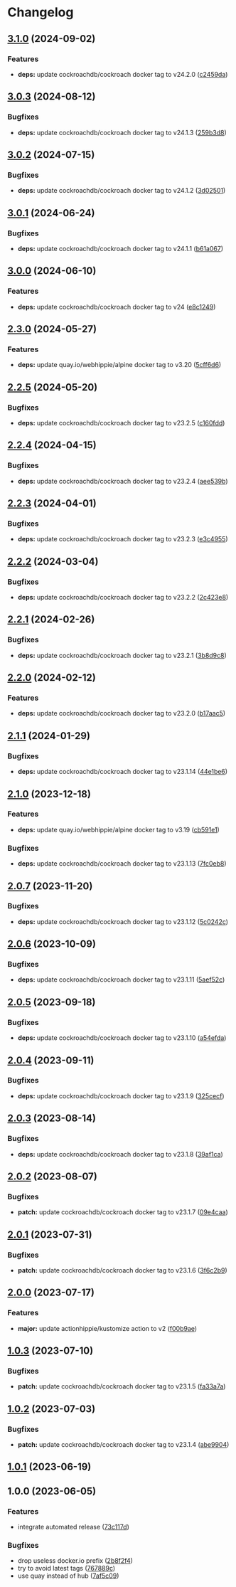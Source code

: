 # Changelog

## [3.1.0](https://github.com/kustomhippie/cockroach/compare/v3.0.3...v3.1.0) (2024-09-02)


### Features

* **deps:** update cockroachdb/cockroach docker tag to v24.2.0 ([c2459da](https://github.com/kustomhippie/cockroach/commit/c2459dab22d986cae36d35ba887f7f73c40f64ff))

## [3.0.3](https://github.com/kustomhippie/cockroach/compare/v3.0.2...v3.0.3) (2024-08-12)


### Bugfixes

* **deps:** update cockroachdb/cockroach docker tag to v24.1.3 ([259b3d8](https://github.com/kustomhippie/cockroach/commit/259b3d84e2ee5227f153b6d43a5eb54a0f767ddf))

## [3.0.2](https://github.com/kustomhippie/cockroach/compare/v3.0.1...v3.0.2) (2024-07-15)


### Bugfixes

* **deps:** update cockroachdb/cockroach docker tag to v24.1.2 ([3d02501](https://github.com/kustomhippie/cockroach/commit/3d0250114a28ef58b86e51cef5ebb5665895d3cf))

## [3.0.1](https://github.com/kustomhippie/cockroach/compare/v3.0.0...v3.0.1) (2024-06-24)


### Bugfixes

* **deps:** update cockroachdb/cockroach docker tag to v24.1.1 ([b61a067](https://github.com/kustomhippie/cockroach/commit/b61a067a6d40d467c7d4ce81d8952253bcec1d43))

## [3.0.0](https://github.com/kustomhippie/cockroach/compare/v2.3.0...v3.0.0) (2024-06-10)


### Features

* **deps:** update cockroachdb/cockroach docker tag to v24 ([e8c1249](https://github.com/kustomhippie/cockroach/commit/e8c1249a83ba99db90d1af80b97d24fdd4de29ff))

## [2.3.0](https://github.com/kustomhippie/cockroach/compare/v2.2.5...v2.3.0) (2024-05-27)


### Features

* **deps:** update quay.io/webhippie/alpine docker tag to v3.20 ([5cff6d6](https://github.com/kustomhippie/cockroach/commit/5cff6d65d46adf3a97543da72ccf7c9c7cafeb72))

## [2.2.5](https://github.com/kustomhippie/cockroach/compare/v2.2.4...v2.2.5) (2024-05-20)


### Bugfixes

* **deps:** update cockroachdb/cockroach docker tag to v23.2.5 ([c160fdd](https://github.com/kustomhippie/cockroach/commit/c160fdda425fb441565b4edeb30ce1107f2557bb))

## [2.2.4](https://github.com/kustomhippie/cockroach/compare/v2.2.3...v2.2.4) (2024-04-15)


### Bugfixes

* **deps:** update cockroachdb/cockroach docker tag to v23.2.4 ([aee539b](https://github.com/kustomhippie/cockroach/commit/aee539bb938fd15491aed92176448b3a261ac431))

## [2.2.3](https://github.com/kustomhippie/cockroach/compare/v2.2.2...v2.2.3) (2024-04-01)


### Bugfixes

* **deps:** update cockroachdb/cockroach docker tag to v23.2.3 ([e3c4955](https://github.com/kustomhippie/cockroach/commit/e3c495513fb9bd6297f57e74ae54c7a35465d1c3))

## [2.2.2](https://github.com/kustomhippie/cockroach/compare/v2.2.1...v2.2.2) (2024-03-04)


### Bugfixes

* **deps:** update cockroachdb/cockroach docker tag to v23.2.2 ([2c423e8](https://github.com/kustomhippie/cockroach/commit/2c423e8c4d8a5532e7ec29ca73b81782cf67a8a4))

## [2.2.1](https://github.com/kustomhippie/cockroach/compare/v2.2.0...v2.2.1) (2024-02-26)


### Bugfixes

* **deps:** update cockroachdb/cockroach docker tag to v23.2.1 ([3b8d9c8](https://github.com/kustomhippie/cockroach/commit/3b8d9c8a142e702aef55bfda273fc1c736a62173))

## [2.2.0](https://github.com/kustomhippie/cockroach/compare/v2.1.1...v2.2.0) (2024-02-12)


### Features

* **deps:** update cockroachdb/cockroach docker tag to v23.2.0 ([b17aac5](https://github.com/kustomhippie/cockroach/commit/b17aac5074bb72675a1616a0a74eaf5ea80827cf))

## [2.1.1](https://github.com/kustomhippie/cockroach/compare/v2.1.0...v2.1.1) (2024-01-29)


### Bugfixes

* **deps:** update cockroachdb/cockroach docker tag to v23.1.14 ([44e1be6](https://github.com/kustomhippie/cockroach/commit/44e1be6d5dc015cb2f4e489c08ccd0805721e621))

## [2.1.0](https://github.com/kustomhippie/cockroach/compare/v2.0.7...v2.1.0) (2023-12-18)


### Features

* **deps:** update quay.io/webhippie/alpine docker tag to v3.19 ([cb591e1](https://github.com/kustomhippie/cockroach/commit/cb591e162a2a4c39c515b23f5a902f6e578a8bb0))


### Bugfixes

* **deps:** update cockroachdb/cockroach docker tag to v23.1.13 ([7fc0eb8](https://github.com/kustomhippie/cockroach/commit/7fc0eb8a724f85a2ea50316f8eca0e4ba48ee2a5))

## [2.0.7](https://github.com/kustomhippie/cockroach/compare/v2.0.6...v2.0.7) (2023-11-20)


### Bugfixes

* **deps:** update cockroachdb/cockroach docker tag to v23.1.12 ([5c0242c](https://github.com/kustomhippie/cockroach/commit/5c0242c6a3caac0d73512272f06f6cd185a0812b))

## [2.0.6](https://github.com/kustomhippie/cockroach/compare/v2.0.5...v2.0.6) (2023-10-09)


### Bugfixes

* **deps:** update cockroachdb/cockroach docker tag to v23.1.11 ([5aef52c](https://github.com/kustomhippie/cockroach/commit/5aef52c9cd5f57599dda049958d6c958b5d8ef26))

## [2.0.5](https://github.com/kustomhippie/cockroach/compare/v2.0.4...v2.0.5) (2023-09-18)


### Bugfixes

* **deps:** update cockroachdb/cockroach docker tag to v23.1.10 ([a54efda](https://github.com/kustomhippie/cockroach/commit/a54efdadb6441ed57744caf042ad90ac72acecb8))

## [2.0.4](https://github.com/kustomhippie/cockroach/compare/v2.0.3...v2.0.4) (2023-09-11)


### Bugfixes

* **deps:** update cockroachdb/cockroach docker tag to v23.1.9 ([325cecf](https://github.com/kustomhippie/cockroach/commit/325cecf8f8dcb33846bb194669b463dd31b75cf5))

## [2.0.3](https://github.com/kustomhippie/cockroach/compare/v2.0.2...v2.0.3) (2023-08-14)


### Bugfixes

* **deps:** update cockroachdb/cockroach docker tag to v23.1.8 ([39af1ca](https://github.com/kustomhippie/cockroach/commit/39af1ca1b122455e6937429b6b1345ce5850c42f))

## [2.0.2](https://github.com/kustomhippie/cockroach/compare/v2.0.1...v2.0.2) (2023-08-07)


### Bugfixes

* **patch:** update cockroachdb/cockroach docker tag to v23.1.7 ([09e4caa](https://github.com/kustomhippie/cockroach/commit/09e4caaaf63fb6797a8b302ecb43bcf15fc250e5))

## [2.0.1](https://github.com/kustomhippie/cockroach/compare/v2.0.0...v2.0.1) (2023-07-31)


### Bugfixes

* **patch:** update cockroachdb/cockroach docker tag to v23.1.6 ([3f6c2b9](https://github.com/kustomhippie/cockroach/commit/3f6c2b922a174cf2ac0fb48eb6ca0381937dc7d0))

## [2.0.0](https://github.com/kustomhippie/cockroach/compare/v1.0.3...v2.0.0) (2023-07-17)


### Features

* **major:** update actionhippie/kustomize action to v2 ([f00b9ae](https://github.com/kustomhippie/cockroach/commit/f00b9ae18ca63da7208727e1fbf42172eff7a890))

## [1.0.3](https://github.com/kustomhippie/cockroach/compare/v1.0.2...v1.0.3) (2023-07-10)


### Bugfixes

* **patch:** update cockroachdb/cockroach docker tag to v23.1.5 ([fa33a7a](https://github.com/kustomhippie/cockroach/commit/fa33a7a6bed4983fbc4c9f8b09d433e73d54117c))

## [1.0.2](https://github.com/kustomhippie/cockroach/compare/v1.0.1...v1.0.2) (2023-07-03)


### Bugfixes

* **patch:** update cockroachdb/cockroach docker tag to v23.1.4 ([abe9904](https://github.com/kustomhippie/cockroach/commit/abe9904d77aeb1a7971c744e6a9a7c2a4152f3e5))

## [1.0.1](https://github.com/kustomhippie/cockroach/compare/v1.0.0...v1.0.1) (2023-06-19)

## 1.0.0 (2023-06-05)


### Features

* integrate automated release ([73c117d](https://github.com/kustomhippie/cockroach/commit/73c117d1877953b558c0b64e08e1db1b9333f1ce))


### Bugfixes

* drop useless docker.io prefix ([2b8f2f4](https://github.com/kustomhippie/cockroach/commit/2b8f2f49f29cc75ad5402e33ff85f0366340d406))
* try to avoid latest tags ([767889c](https://github.com/kustomhippie/cockroach/commit/767889ca48787aff5ae918547b6dd0d7ed57f711))
* use quay instead of hub ([7af5c09](https://github.com/kustomhippie/cockroach/commit/7af5c09337689aaaaa13ba0e3230a5d0865e8865))
